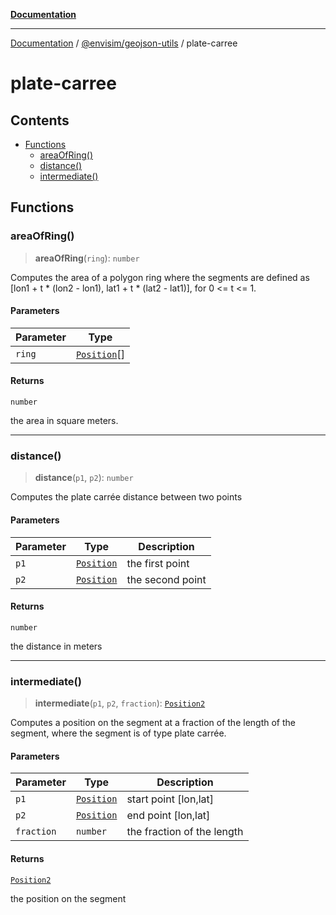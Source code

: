 [**Documentation**](../../README.md)

---

[Documentation](../../README.md) / [@envisim/geojson-utils](README.md) / plate-carree

# plate-carree

## Contents

- [Functions](#functions)
  - [areaOfRing()](#areaofring)
  - [distance()](#distance)
  - [intermediate()](#intermediate)

## Functions

### areaOfRing()

> **areaOfRing**(`ring`): `number`

Computes the area of a polygon ring where the segments are
defined as \[lon1 + t \* (lon2 - lon1), lat1 + t \* (lat2 - lat1)], for
0 <= t <= 1.

#### Parameters

| Parameter | Type                                 |
| --------- | ------------------------------------ |
| `ring`    | [`Position`](geojson.md#position)\[] |

#### Returns

`number`

the area in square meters.

---

### distance()

> **distance**(`p1`, `p2`): `number`

Computes the plate carrée distance between two points

#### Parameters

| Parameter | Type                              | Description      |
| --------- | --------------------------------- | ---------------- |
| `p1`      | [`Position`](geojson.md#position) | the first point  |
| `p2`      | [`Position`](geojson.md#position) | the second point |

#### Returns

`number`

the distance in meters

---

### intermediate()

> **intermediate**(`p1`, `p2`, `fraction`): [`Position2`](geojson.md#position2)

Computes a position on the segment at a fraction of the length of the
segment, where the segment is of type plate carrée.

#### Parameters

| Parameter  | Type                              | Description                |
| ---------- | --------------------------------- | -------------------------- |
| `p1`       | [`Position`](geojson.md#position) | start point \[lon,lat]     |
| `p2`       | [`Position`](geojson.md#position) | end point \[lon,lat]       |
| `fraction` | `number`                          | the fraction of the length |

#### Returns

[`Position2`](geojson.md#position2)

the position on the segment

